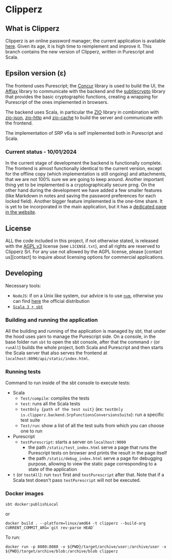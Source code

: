 # Clipperz 

## What is Clipperz
Clipperz is an online password manager; the current application is available [here](https://clipperz.is). Given its age, it is high time to reimplement and improve it. This branch contains the new version of Clipperz, written in Purescript and Scala.

## Epsilon version (ε)
The frontend uses Purescript; the [Concur](https://github.com/purescript-concur) library is used to build the UI, the [Affjax](https://github.com/purescript-contrib/purescript-affjax) library to communicate with the backend and the [subtlecrypto](https://github.com/clipperz/purescript-subtlecrypto/tree/clipperz) library that provides the basic cryptographic functions, creating a wrapping for Purescript of the ones implemented in browsers.

The backend uses Scala, in particular the [ZIO](https://github.com/zio/zio) library in combination with [zio-json](https://github.com/zio/zio-json), [zio-http](https://github.com/zio/zio-http) and [zio-cache](https://github.com/zio/zio-cache) to build the server and communicate with the frontend.

The implementation of SRP v6a is self implemented both in Purescript and Scala.

### Current status - 10/01/2024
In the current stage of development the backend is functionally complete.
The frontend is almost functionally identical to the current version, except for the offline copy (which implementation is still ongoing) and attachments, that we are not 100% sure we are going to keep around. Another important thing yet to be implemented is a cryptographically secure prng.
On the other hand during the development we have added a few smaller features (like Markdown in notes and saving the password preferences for each locked field).
Another bigger feature implemented is the one-time share. It is yet to be incorporated in the main application, but it has a [dedicated page in the website](https://clipperz.is/share).

## License
ALL the code included in this project, if not otherwise stated, is released with the [AGPL v3](http://www.gnu.org/licenses/agpl.html) license (see `LICENSE.txt`), and all rights are reserved to Clipperz Srl. For any use not allowed by the AGPL license, please [contact us][contact] to inquire about licensing options for commercial applications.

## Developing
Necessary tools:
- `NodeJS`: if on a Unix like system, our advice is to use [`nvm`](http://nvm.sh), otherwise you can find [here](https://nodejs.org/en/) the official distribution
- [`Scala 3 + sbt`](https://www.scala-lang.org/download/)

### Building and running the application
All the building and running of the application is managed by sbt, that under the hood uses yarn to manage the Purescript side.
On a console, in the base folder run `sbt` to open the sbt console, after that the command `r` (or `runAll`) builds the whole project, both Scala and Purescript and then starts the Scala server that also serves the frontend at `localhost:8090/api/static/index.html`.
 
### Running tests
Command to run inside of the sbt console to execute tests:
- Scala
	- `Test/compile`: compiles the tests
	- `test`: runs all the Scala tests
	- `testOnly {path of the test suit}` (ex: `testOnly is.clipperz.backend.SrpFunctionsConversionsSuite`): run a specific test suite
	- `Test/run`: show a list of all the test suits from which you can choose one to run
- Purescript
	- `testPurescript`: starts a server on `localhost:9000`
		- the path `/static/test_index.html` serve a page that runs the Purescript tests on browser and prints the result in the page itself
		- the path `/static/debug_index.html` serve a page for debugging purpose, allowing to view the static page corresponding to a state of the application
- `t` (or `testAll`): run `test` first and `testPurescript` after that. Note that if a Scala test doesn't pass `testPurescript` will not be executed.

### Docker images
```
sbt docker:publishLocal
```

or

```
docker build . --platform=linux/amd64 -t clipperz --build-arg CURRENT_COMMIT_ARG=`git rev-parse HEAD`
```

To run:
```
docker run -p 8080:8080 -v ${PWD}/target/archive/user:/archive/user -v ${PWD}/target/archive/blob:/archive/blob clipperz
```


